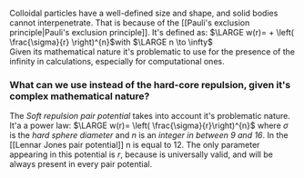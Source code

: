 Colloidal particles have a well-defined size and shape, and solid bodies cannot interpenetrate. That is because of the [[Pauli's exclusion principle|Pauli's exclusion principle]]. It's defined as:
$\LARGE w(r)= + \left( \frac{\sigma}{r}   \right)^{n}$with $\LARGE n \to \infty$   
Given its mathematical nature it's problematic to use for the presence of the infinity in calculations, especially for computational ones. 
### What can we use instead of the hard-core repulsion, given it's complex mathematical nature?
The *Soft repulsion pair potential* takes into account it's problematic nature. It'a a power law:
$\LARGE w(r)= \left( \frac{\sigma}{r}\right)^{n}$ 
where $\sigma$ is the *hard sphere diameter* and $n$ is an *integer in between 9 and 16*. In the [[Lennar Jones pair potential]] n is equal to 12.
The only parameter appearing in this potential is $r$, because is universally valid, and will be always present in every pair potential.



